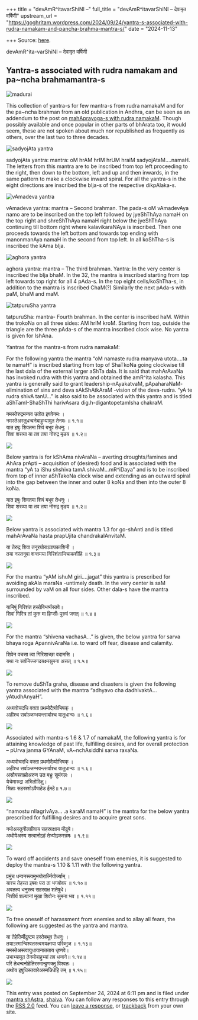 +++
title = "devAmR^itavarShiNI –"
full_title = "devAmR^itavarShiNI – देवामृत वर्षिणी"
upstream_url = "https://goghritam.wordpress.com/2024/09/24/yantra-s-associated-with-rudra-namakam-and-pancha-brahma-mantra-s/"
date = "2024-11-13"

+++
Source: [here](https://goghritam.wordpress.com/2024/09/24/yantra-s-associated-with-rudra-namakam-and-pancha-brahma-mantra-s/).

devAmR^ita-varShiNI – देवामृत वर्षिणी

## Yantra-s associated with rudra namakam and pa\~ncha brahmamantra-s

<div class="entry">

<div class="wp-block-image">

![madurai](https://goghritam.wordpress.com/wp-content/uploads/2024/09/virabhadra.jpg?w=682)

</div>

This collection of yantra-s for few mantra-s from rudra namakaM and for the pa\~ncha brahman from an old publication in Andhra, can be seen as an addendum to the post on [mahAprayoga-s with rudra namakaM](https://goghritam.wordpress.com/2021/08/03/mahaprayoga-s-with-namaka/). Though possibly available and once popular in other parts of bhArata too, it would seem, these are not spoken about much nor republished as frequently as others, over the last two to three decades.

<div class="wp-block-image">

![sadyojAta yantra](https://goghritam.wordpress.com/wp-content/uploads/2024/09/image.png?w=554)

</div>

sadyojAta yantra: mantra: oM hrAM hrIM hrUM hraiM sadyojAtaM….namaH. The letters from this mantra are to be inscribed from top left proceeding to the right, then down to the bottom, left and up and then inwards, in the same pattern to make a clockwise inward spiral. For all the yantra-s in the eight directions are inscribed the bIja-s of the respective dikpAlaka-s.

<div class="wp-block-image">

![vAmadeva yantra](https://goghritam.wordpress.com/wp-content/uploads/2024/09/image-2.png?w=534)

</div>

vAmadeva yantra: mantra – Second brahman. The pada-s oM vAmadevAya namo are to be inscribed on the top left followed by jyeShThAya namaH on the top right and shreShThAya namaH right below the jyeShThAya continuing till bottom right where kalavikaraNAya is inscribed. Then one proceeds towards the left bottom and towards top ending with manonmanAya namaH in the second from top left. In all koShTha-s is inscribed the kAma bIja.

<div class="wp-block-image">

![aghora yantra](https://goghritam.wordpress.com/wp-content/uploads/2024/09/image-3.png?w=570)

</div>

aghora yantra: mantra – The third brahman. Yantra: In the very center is inscribed the bIja bhaM. In the 32, the mantra is inscribed starting from top left towards top right for all 4 pAda-s. In the top eight cells/koShTha-s, in addition to the mantra is inscribed ChaM(?) Similarly the next pAda-s with paM, bhaM and maM.

<div class="wp-block-image">

![tatpuruSha yantra](https://goghritam.wordpress.com/wp-content/uploads/2024/09/image-5.png?w=504)

</div>

tatpuruSha: mantra- Fourth brahman. In the center is inscribed haM. Within the trokoNa on all three sides: AM hrIM kroM. Starting from top, outside the triangle are the three pAda-s of the mantra inscribed clock wise. No yantra is given for IshAna.

Yantras for the mantra-s from rudra namakaM:

For the following yantra the mantra “oM namaste rudra manyava utota….ta te namaH” is inscribed starting from top of ShaTkoNa going clockwise till the last dala of the external larger aShTa dala. It is said that mahArAvaNa has invoked rudra with this yantra and obtained the amR^ita kalasha. This yantra is generally said to grant leadership-nAyakatvaM, pApaharaNaM- elimination of sins and deva sAkShAtkAraM -vision of the deva-rudra. “yA te rudra shivA tanU…” is also said to be associated with this yantra and is titled aShTamI-ShaShThi harivAsara dig.h-digantopetamIsha chakraM.

नमस्तेरुद्रमन्यव उतोत इषवेनमः ।  
नमस्तेअस्तुधन्वनेबाहुभ्यामुत तेनमः ॥ १.१॥  
यात इषुः शिवतमा शिवं बभूव तेधनुः ।  
शिवा शरव्या या तव तया नोरुद्र मृडय ॥ १.२॥

<div class="wp-block-image">

![](https://goghritam.wordpress.com/wp-content/uploads/2024/09/image-7.png?w=550)

</div>

Below yantra is for kShAma nivAraNa – averting droughts/famines and AhAra prApti – acquisition of (desired) food and is associated with the mantra “yA ta iShu shshiva tamA shivaM…mR^iDaya” and is to be inscribed from top of inner aShTakoNa clock wise and extending as an outward spiral into the gap between the inner and outer 8 koNa and then into the outer 8 koNa.

यात इषुः शिवतमा शिवं बभूव तेधनुः ।  
शिवा शरव्या या तव तया नोरुद्र मृडय ॥ १.२॥

<div class="wp-block-image">

![](https://goghritam.wordpress.com/wp-content/uploads/2024/09/image-8.png?w=501)

</div>

Below yantra is associated with mantra 1.3 for go-shAnti and is titled mahArAvaNa hasta prapUjita chandrakalAnvitaM.

या तेरुद्र शिवा तनूरघोराऽपापकाशिनी ।  
तया नस्तनुवा शन्तमया गिरिशंताभिचाकशीहि ॥ १.३॥

<div class="wp-block-image">

![](https://goghritam.wordpress.com/wp-content/uploads/2024/09/image-9.png?w=489)

</div>

For the mantra “yAM ishuM giri….jagat” this yantra is prescribed for avoiding akAla maraNa -untimely death. In the very center is saM surrounded by vaM on all four sides. Other dala-s have the mantra inscribed.

यामिषुं गिरिशंत हस्तेबिभर्ष्यस्तवे।  
शिवां गिरित्र तां कुरु मा हिꣳसीः पुरुषं जगत् ॥ १.४॥

<div class="wp-block-image">

![](https://goghritam.wordpress.com/wp-content/uploads/2024/09/image-11.png?w=511)

</div>

For the mantra “shivena vachasA…” is given, the below yantra for sarva bhaya roga ApannivAraNa i.e. to ward off fear, disease and calamity.

शिवेन वचसा त्वा गिरिशाच्छा वदामसि ।  
यथा नः सर्वमिज्जगदयक्ष्मसुमना असत् ॥ १.५॥

<div class="wp-block-image">

![](https://goghritam.wordpress.com/wp-content/uploads/2024/09/image-13.png?w=489)

</div>

To remove duShTa graha, disease and disasters is given the following yantra associated with the mantra “adhyavo cha dadhivaktA…yAtudhAnyaH”.

अध्यवोचदधि वक्ता प्रथमोदैव्योभिषक् ।  
अहीश्च सर्वाञ्जम्भयन्त्सर्वाश्च यातुधान्यः ॥ १.६॥

<div class="wp-block-image">

![](https://goghritam.wordpress.com/wp-content/uploads/2024/09/image-15.png?w=521)

</div>

Associated with mantra-s 1.6 & 1.7 of namakaM, the following yantra is for attaining knowledge of past life, fulfilling desires, and for overall protection – pUrva janma GYAnaM, vA\~nchAsiddhi sarva raxaNa.

अध्यवोचदधि वक्ता प्रथमोदैव्योभिषक् ।  
अहीश्च सर्वाञ्जम्भयन्त्सर्वाश्च यातुधान्यः ॥ १.६॥  
असौयस्ताम्रोअरुण उत बभ्रुः सुमंगलः ।  
येचेमारुद्रा अभितोदिक्षु।  
श्रिताः सहस्रशोऽवैषाहेड ईमहे॥ १.७॥

<div class="wp-block-image">

![](https://goghritam.wordpress.com/wp-content/uploads/2024/09/image-16.png?w=500)

</div>

“namostu nIlagrIvAya… .a karaM namaH” is the mantra for the below yantra prescribed for fulfilling desires and to acquire great sons.

नमोअस्तुनीलग्रीवाय सहस्राक्षाय मीढुषे।  
अथोयेअस्य सत्वानोऽहं तेभ्योऽकरन्नमः ॥ १.९॥

<div class="wp-block-image">

![](https://goghritam.wordpress.com/wp-content/uploads/2024/09/image-18.png?w=519)

</div>

To ward off accidents and save oneself from enemies, it is suggested to deploy the mantra-s 1.10 & 1.11 with the following yantra.

प्रमुंच धन्वनस्त्वमुभयोरार्त्नियोर्ज्याम् ।  
याश्च तेहस्त इषवः परा ता भगवोवप ॥ १.१०॥  
अवतत्य धनुस्त्व सहस्राक्ष शतेषुधे।  
निशीर्य शल्यानां मुखा शिवोनः सुमना भव ॥ १.११॥

<div class="wp-block-image">

![](https://goghritam.wordpress.com/wp-content/uploads/2024/09/image-20.png?w=513)

</div>

To free oneself of harassment from enemies and to allay all fears, the following are suggested as the yantra and mantra.

या तेहेतिर्मीढुष्टम हस्तेबभूव तेधनुः ।  
तयाऽस्मान्विश्वतस्त्वमयक्ष्मया परिब्भुज ॥ १.१३॥  
नमस्तेअस्त्वायुधायानातताय धृष्णवे।  
उभाभ्यामुत तेनमोबाहुभ्यां तव धन्वने॥ १.१४॥  
परि तेधन्वनोहेतिरस्मान्व्रुणक्तु विश्वतः ।  
अथोय इषुधिस्तवारेअस्मन्निधेहि तम् ॥ १.१५॥

<div class="wp-block-image">

![](https://goghritam.wordpress.com/wp-content/uploads/2024/09/image-22.png?w=582)

</div>

This entry was posted on September 24, 2024 at 6:11 pm and is filed under [mantra shAstra](https://goghritam.wordpress.com/category/mantra-shastra/), [shaiva](https://goghritam.wordpress.com/category/shaiva/). You can follow any responses to this entry through the [RSS 2.0](https://goghritam.wordpress.com/2024/09/24/yantra-s-associated-with-rudra-namakam-and-pancha-brahma-mantra-s/feed/) feed. You can [leave a response](#respond), or [trackback](https://goghritam.wordpress.com/2024/09/24/yantra-s-associated-with-rudra-namakam-and-pancha-brahma-mantra-s/trackback/) from your own site.

</div>
